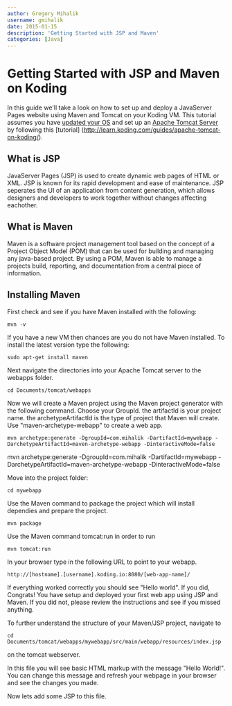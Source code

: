 ```yaml
---
author: Gregory Mihalik
username: gmihalik
date: 2015-01-15
description: 'Getting Started with JSP and Maven'
categories: [Java]
---
```


# Getting Started with JSP and Maven on Koding

In this guide we'll take a look on how to set up and deploy a JavaServer Pages website using Maven and Tomcat on your Koding VM. 
This tutorial assumes you have [updated your OS](http://learn.koding.com/guides/upgrading-your-vm/) and 
set up an [Apache Tomcat Server](http://tomcat.apache.org/) by following this [tutorial] (http://learn.koding.com/guides/apache-tomcat-on-koding/).

## What is JSP

JavaServer Pages (JSP) is used to create dynamic web pages of HTML or XML. 
JSP is known for its rapid development and ease of maintenance. JSP seperates the UI of an application from
content generation, which allows designers and developers to work together without changes affecting eachother. 

## What is Maven

Maven is a software project management tool based on the concept of a Project Object Model (POM) that can be used for building and managing any java-based project. 
By using a POM, Maven is able to manage a projects build, reporting, and documentation from a central piece of information.

## Installing Maven

First check and see if you have Maven installed with the following:
```
mvn -v
```

If you have a new VM then chances are you do not have Maven installed. To install the latest version type the following:
```
sudo apt-get install maven
```
Next navigate the directories into your Apache Tomcat server to the webapps folder.
```
cd Documents/tomcat/webapps
```

Now we will create a Maven project using the Maven project generator with the following command. 
Choose your GroupId.
the artifactId is your project name.
the archetypeArtifactId is the type of project that Maven will create. Use "maven-archetype-webapp" to create a web app.
```
mvn archetype:generate -DgroupId=com.mihalik -DartifactId=mywebapp -DarchetypeArtifactId=maven-archetype-webapp -DinteractiveMode=false
```
mvn archetype:generate -DgroupId=com.mihalik -DartifactId=mywebapp -DarchetypeArtifactId=maven-archetype-webapp -DinteractiveMode=false     

Move into the project folder:
```
cd mywebapp
```

Use the Maven command to package the project which will install dependies and prepare the project.
```
mvn package
```

Use the Maven command tomcat:run in order to run 
```
mvn tomcat:run
```

In your browser type in the following URL to point to your webapp.
```
http://[hostname].[username].koding.io:8080/[web-app-name]/
```

If everything worked correctly you should see "Hello world". If you did, Congrats! You have setup and deployed your first web app using JSP and Maven.
If you did not, please review the instructions and see if you missed anything.

To further understand the structure of your Maven/JSP project, navigate to 
```
cd Documents/tomcat/webapps/mywebapp/src/main/webapp/resources/index.jsp
```
on the tomcat webserver.

In this file you will see basic HTML markup with the message "Hello World!". 
You can change this message and refresh your webpage in your browser and see the changes you made.

Now lets add some JSP to this file.
